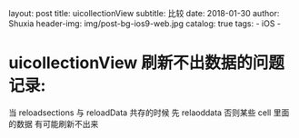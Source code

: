 layout:     post
title:      uicollectionView
subtitle:   比较
date:       2018-01-30
author:     Shuxia
header-img: img/post-bg-ios9-web.jpg
catalog: true
tags:
    - iOS -

# uicollectionView 刷新不出数据的问题记录:
当 reloadsections 与 reloadData 共存的时候 先 relaoddata  否则某些 cell 里面的数据 有可能刷新不出来